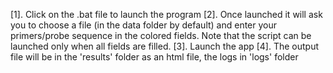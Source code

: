 [1]. 	Click on the .bat file to launch the program
[2]. 	Once launched it will ask you to choose a file (in the data folder by default) and
	enter your primers/probe sequence in the colored fields.
	Note that the script can be launched only when all fields are filled.
[3].	Launch the app
[4].    The output file will be in the 'results' folder as an html file, the logs in 'logs' folder

